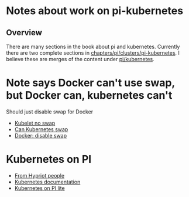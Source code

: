 # Notes about work on pi-kubernetes

## Overview
There are many sections in the book about pi and kubernetes. Currently there are
two complete sections in 
[chapters/pi/clusters/pi-kubernetes](https://github.com/cloudmesh-community/book/blob/master/chapters/pi/clusters/pi-kubernetes.md).
I believe these are merges of
the content under
[pi/kubernetes](https://github.com/cloudmesh-community/book/tree/master/chapters/pi/kubernetes).

# Note says Docker can't use swap, but Docker can, kubernetes can't
Should just disable swap for Docker

* [Kubelet no swap](https://github.com/kubernetes/kubernetes/issues/7294)
* [Can Kubernetes swap](https://stackoverflow.com/questions/36517472/is-it-possible-to-add-swap-space-on-kubernetes-nodes)
* [Docker: disable swap](https://docs.docker.com/config/containers/resource_constraints/#--memory-swap-details)


# Kubernetes on PI

* [From Hypriot people](https://blog.hypriot.com/post/setup-kubernetes-raspberry-pi-cluster/)
* [Kubernetes documentation](https://kubernetes.io/docs/setup/independent/install-kubeadm/)
* [Kubernetes on PI lite](https://gist.github.com/alexellis/fdbc90de7691a1b9edb545c17da2d975)


